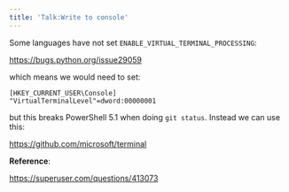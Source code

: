 ```yaml
---
title: 'Talk:Write to console'
---
```


Some languages have not set `ENABLE_VIRTUAL_TERMINAL_PROCESSING`:

<https://bugs.python.org/issue29059>

which means we would need to set:

~~~
[HKEY_CURRENT_USER\Console]
"VirtualTerminalLevel"=dword:00000001
~~~

but this breaks PowerShell 5.1 when doing `git status`. Instead we can use this:

<https://github.com/microsoft/terminal>

**Reference**:

<https://superuser.com/questions/413073>
